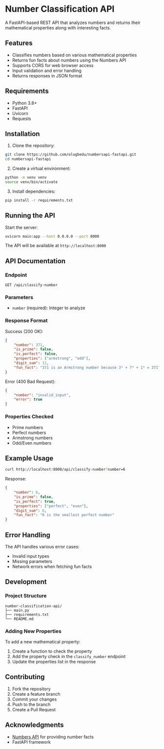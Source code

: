 # Number Classification API

A FastAPI-based REST API that analyzes numbers and returns their mathematical properties along with interesting facts.

## Features

- Classifies numbers based on various mathematical properties
- Returns fun facts about numbers using the Numbers API
- Supports CORS for web browser access
- Input validation and error handling
- Returns responses in JSON format

## Requirements

- Python 3.8+
- FastAPI
- Uvicorn
- Requests

## Installation

1. Clone the repository:
```bash
git clone https://github.com/olugbedu/numbersapi-fastapi.git
cd numbersapi-fastapi
```

2. Create a virtual environment:
```bash
python -m venv venv
source venv/bin/activate
```

3. Install dependencies:
```bash
pip install -r requirements.txt
```

## Running the API

Start the server:
```bash
uvicorn main:app --host 0.0.0.0 --port 8000
```

The API will be available at `http://localhost:8000`

## API Documentation

### Endpoint

`GET /api/classify-number`

### Parameters

- `number` (required): Integer to analyze

### Response Format

Success (200 OK):
```json
{
    "number": 371,
    "is_prime": false,
    "is_perfect": false,
    "properties": ["armstrong", "odd"],
    "digit_sum": 11,
    "fun_fact": "371 is an Armstrong number because 3³ + 7³ + 1³ = 371"
}
```

Error (400 Bad Request):
```json
{
    "number": "invalid_input",
    "error": true
}
```

### Properties Checked

- Prime numbers
- Perfect numbers
- Armstrong numbers
- Odd/Even numbers

## Example Usage

```bash
curl http://localhost:8000/api/classify-number?number=6
```

Response:
```json
{
    "number": 6,
    "is_prime": false,
    "is_perfect": true,
    "properties": ["perfect", "even"],
    "digit_sum": 6,
    "fun_fact": "6 is the smallest perfect number"
}
```

## Error Handling

The API handles various error cases:
- Invalid input types
- Missing parameters
- Network errors when fetching fun facts

## Development

### Project Structure
```
number-classification-api/
├── main.py
├── requirements.txt
└── README.md
```

### Adding New Properties

To add a new mathematical property:
1. Create a function to check the property
2. Add the property check in the `classify_number` endpoint
3. Update the properties list in the response

## Contributing

1. Fork the repository
2. Create a feature branch
3. Commit your changes
4. Push to the branch
5. Create a Pull Request

## Acknowledgments

- [Numbers API](http://numbersapi.com) for providing number facts
- FastAPI framework